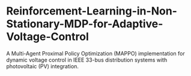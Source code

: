 # Reinforcement-Learning-in-Non-Stationary-MDP-for-Adaptive-Voltage-Control
A Multi-Agent Proximal Policy Optimization (MAPPO) implementation for dynamic voltage control in IEEE 33-bus distribution systems with photovoltaic (PV) integration.
